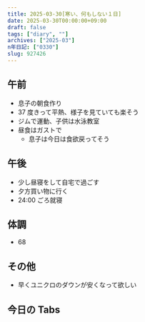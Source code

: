 ```yaml
---
title: 2025-03-30[寒い、何もしない１日]
date: 2025-03-30T00:00:00+09:00
draft: false
tags: ["diary", ""]
archives: ["2025-03"]
n年日記: ["0330"]
slug: 927426
---
```


## 午前

- 息子の朝食作り
- 37 度きって平熱、様子を見ていても楽そう
- ジムで運動、子供は水泳教室
- 昼食はガストで
  - 息子は今日は食欲戻ってそう

## 午後

- 少し昼寝をして自宅で過ごす
- 夕方買い物に行く
- 24:00 ごろ就寝

## 体調

- 68

## その他

- 早くユニクロのダウンが安くなって欲しい

## 今日の Tabs
